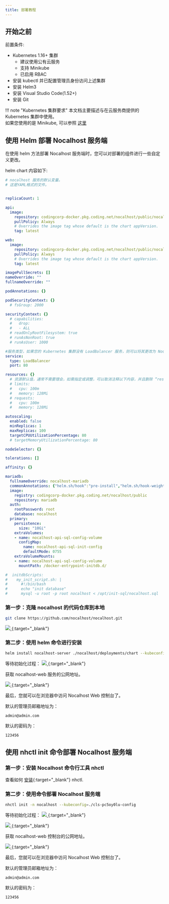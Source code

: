 ```yaml
---
title: 部署教程
---
```


## 开始之前

前置条件:

- Kubernetes 1.16+ 集群
    * 建议使用公有云服务
    * 支持 Minikube
    * 已启用 RBAC
- 安装 kubectl 并已配置管理员身份访问上述集群
- 安装 Helm3
- 安装 Visual Studio Code(1.52+) 
- 安装 Git


!!! note "Kubernetes 集群要求"
	本文档主要描述与在云服务商提供的 Kubernetes 集群中使用。 <br />
	如果您使用的是 Minikube, 可以参照 [这里](/Tutorials/nocalhost-with-minikube/)

## 使用 Helm 部署 Nocalhost 服务端

在使用 helm 方法部署 Nocalhost 服务端时，您可以对部署的组件进行一些自定义更改。

helm chart 内容如下:

```yaml
# nocalhost 服务的默认变量。
# 这是YAML格式的文件。


replicaCount: 1

api:
  image:
    repository: codingcorp-docker.pkg.coding.net/nocalhost/public/nocalhost-api
    pullPolicy: Always
    # Overrides the image tag whose default is the chart appVersion.
    tag: latest

web:
  image:
    repository: codingcorp-docker.pkg.coding.net/nocalhost/public/nocalhost-web
    pullPolicy: Always
    # Overrides the image tag whose default is the chart appVersion.
    tag: latest

imagePullSecrets: []
nameOverride: ""
fullnameOverride: ""

podAnnotations: {}

podSecurityContext: {}
  # fsGroup: 2000

securityContext: {}
  # capabilities:
  #   drop:
  #   - ALL
  # readOnlyRootFilesystem: true
  # runAsNonRoot: true
  # runAsUser: 1000

#服务类型，如果您的 Kubernetes 集群没有 LoadBalancer 服务，则可以将其更改为 NodePort 服务
service:
  type: LoadBalancer
  port: 80

resources: {}
  # 资源默认值，通常不需要理会，如需指定或调整，可以取消注释以下内容，并且删除 “resource:” 后的花括号
  # limits:
  #   cpu: 100m
  #   memory: 128Mi
  # requests:
  #   cpu: 100m
  #   memory: 128Mi

autoscaling:
  enabled: false
  minReplicas: 1
  maxReplicas: 100
  targetCPUUtilizationPercentage: 80
  # targetMemoryUtilizationPercentage: 80

nodeSelector: {}

tolerations: []

affinity: {}

mariadb:
  fullnameOverride: nocalhost-mariadb
  commonAnnotations: {"helm.sh/hook":"pre-install","helm.sh/hook-weight":"1"}
  image:
    registry: codingcorp-docker.pkg.coding.net/nocalhost/public
    repository: mariadb
  auth:
    rootPassword: root
    database: nocalhost
  primary:
    persistence:
      size: "10Gi"
    extraVolumes:
    - name: nocalhost-api-sql-config-volume
      configMap:
        name: nocalhost-api-sql-init-config
        defaultMode: 0755
    extraVolumeMounts:
    - name: nocalhost-api-sql-config-volume
      mountPath: /docker-entrypoint-initdb.d/

#  initdbScripts:
#    my_init_script.sh: |
#      #!/bin/bash
#      echo "init database"
#      mysql -u root -p root nocalhost < /opt/init-sql/nocalhost.sql

```

### 第一步：克隆 nocalhost 的代码仓库到本地

```bash
git clone https://github.com/nocalhost/nocalhost.git
```

[ ![](../assets/images/deployment-1.png) ](../assets/images/deployment-1.png){:target="_blank"}

### 第二步：使用 helm 命令进行安装

```bash
helm install nocalhost-server ./nocalhost/deployments/chart --kubeconfig=./cls-pc5oy0lu-config
```

等待初始化过程：
[ ![](../assets/images/deployment-2.png) ](../assets/images/deployment-2.png){:target="_blank"}

获取 nocalhost-web 服务的公网地址。

[ ![](../assets/images/deployment-3.png) ](../assets/images/deployment-3.png){:target="_blank"}

最后，您就可以在浏览器中访问 Nocalhost Web 控制台了。

默认的管理员邮箱地址为：
```
admin@admin.com
```

默认的密码为：
```
123456
```


## 使用 nhctl init 命令部署 Nocalhost 服务端


### 第一步：安装 Nocalhost 命令行工具 nhctl

查看如何 [安装](/zh/installation){:target="_blank"} nhctl.

### 第二步：使用命令部署 Nocalhost 服务端

```bash
nhctl init -n nocalhost --kubeconfig=./cls-pc5oy0lu-config
```

等待初始化过程：
[ ![](../assets/images/deployment-4.png) ](../assets/images/deployment-4.png){:target="_blank"}

[ ![](../assets/images/deployment-5.png) ](../assets/images/deployment-5.png){:target="_blank"}

获取 nocalhost-web 控制台的公网地址。

[ ![](../assets/images/deployment-3.png) ](../assets/images/deployment-3.png){:target="_blank"}

最后，您就可以在浏览器中访问 Nocalhost Web 控制台了。

默认的管理员邮箱地址为：
```
admin@admin.com
```

默认的密码为：
```
123456
```



